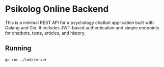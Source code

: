 # Psikolog Online Backend

This is a minimal REST API for a psychology chatbot application built with Golang and Gin. It includes JWT-based authentication and simple endpoints for chatbots, tests, articles, and history.

## Running

```bash
go run ./cmd/server
```
